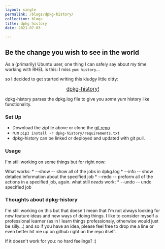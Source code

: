 ```yaml
---
layout: single
permalink: /blogs/dpkg-history/
collection: blogs
title: dpkg history
date: 2021-07-03

---
```


## Be the change you wish to see in the world

As a (primarily) Ubuntu user, one thing I can safely say about my time working with RHEL is this: I miss `yum history`...

so I decided to get started writing this kludgy little ditty:

<center><big><a href="https://github.com/warwalrux/dpkg-history/archive/refs/heads/main.zip">dpkg-history!</a></big></center>

dpkg-history parses the dpkg.log file to give you _some_ yum history like functionality.


### Set Up

  * Download the zipfile above or clone the [git repo](https://github.com/warwalrux/dpkg-history)
  * run `pip3 install -r dpkg-history/requirements.txt`
  * dpkg-history can be linked or deployed and updated with git pull.

### Usage

I'm still working on some things but for right now:

What works:
    * --show -- show all of the jobs in dpkg.log
    * --info -- show detailed information about the specified job
    * --redo -- preform all of the actions in a specified job, again.
what still _needs_ work:
    * --undo -- undo specified job


### Thoughts about dpkg-history

I'm still working on this but that doesn't mean that I'm not always looking for new feature ideas and new ways of doing things.
I like to consider myself a professional learner (as in I learn things professionaly, otherwise would just be silly...) and so
if you have an idea, please feel free to drop me a line or even better hit me up on github right on the repo itself.

If it doesn't work for you: no hard feelings? :)
